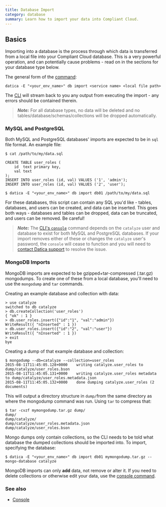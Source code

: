 ```yaml
---
title: Database Import
category: database
summary: Learn how to import your data into Compliant Cloud.
---
```


## Basics

Importing into a database is the process through which data is transferred from a local file into your Compliant Cloud database. This is a very powerful operation, and can potentially cause problems - read on in the sections for your database type below.

The general form of the [command](/compliant-cloud/cli-reference#import):

```
datica -E "<your_env_name>" db import <service name> <local file path>
```

The [CLI](/compliant-cloud/cli-reference) will stream back to you any output from executing the import - any errors should be contained therein.

> ***Note:*** For all database types, no data will be deleted and no tables/database/schemas/collections will be dropped automatically.



### MySQL and PostgreSQL

Both MySQL and PostgreSQL databases' imports are expected to be in `sql` file format. An example file:

```
$ cat /path/to/my/data.sql

CREATE TABLE user_roles (
    id  text primary key,
    val text
);
INSERT INTO user_roles (id, val) VALUES ('1', 'admin');
INSERT INTO user_roles (id, val) VALUES ('2', 'user');
```

```
$ datica -E "<your_env_name>" db import db01 /path/to/my/data.sql
```

For these databases, this script can contain any SQL you'd like - tables, databases, and users can be created, and data can be inserted. This goes both ways - databases and tables can be dropped, data can be truncated, and users can be removed. Be careful!

> ***Note:*** The [CLI's `console`](/compliant-cloud/cli-reference#console) command depends on the `catalyze` user and database to exist for both MySQL and PostgreSQL databases. If your import removes either of these or changes the `catalyze` user's password, the `console` will cease to function and you will need to [contact Datica support](/compliant-cloud/articles/contact) to resolve the issue.

### MongoDB Imports

MongoDB imports are expected to be gzipped+tar-compressed (.tar.gz) mongodumps. To create one of these from a local database, you'll need to use the `mongodump` and `tar` commands.

Creating an example database and collection with data:

```
> use catalyze
switched to db catalyze
> db.createCollection('user_roles')
{ "ok" : 1 }
> db.user_roles.insert({"id":"1", "val":"admin"})
WriteResult({ "nInserted" : 1 })
> db.user_roles.insert({"id":"2", "val":"user"})
WriteResult({ "nInserted" : 1 })
> exit
bye
```

Creating a dump of that example database and collection:

```
$ mongodump --db=catalyze --collection=user_roles
2015-08-11T11:45:05.128+0000    writing catalyze.user_roles to dump/catalyze/user_roles.bson
2015-08-11T11:45:05.131+0000    writing catalyze.user_roles metadata to dump/catalyze/user_roles.metadata.json
2015-08-11T11:45:05.132+0000    done dumping catalyze.user_roles (2 documents)
```

This will output a directory structure in `dump/`from the same directory as where the mongodump command was run. Using `tar` to compress that:

```
$ tar -cvzf mymongodump.tar.gz dump/
dump/
dump/catalyze/
dump/catalyze/user_roles.metadata.json
dump/catalyze/user_roles.bson
```

Mongo dumps only contain collections, so the CLI needs to be told what database the dumped collections should be imported into. To import, specifying the database:

```
$ datica -E "<your_env_name>" db import db01 mymongodump.tar.gz --mongo-database catalyze
```

MongoDB imports can only **add** data, not remove or alter it. If you need to delete collections or otherwise edit your data, use the [console command](/compliant-cloud/cli-reference#console).

### See also

* [Console](/compliant-cloud/cli-reference#console)
